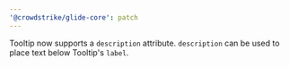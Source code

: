 ```yaml
---
'@crowdstrike/glide-core': patch
---
```


Tooltip now supports a `description` attribute. `description` can be used to place text below Tooltip's `label`.
